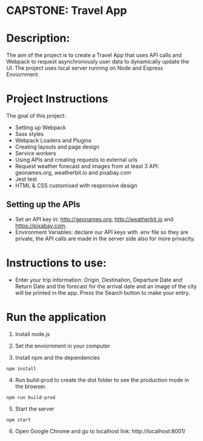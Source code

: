 # CAPSTONE: Travel App

# Description:

The aim of the project is to create a Travel App that uses API calls and Webpack to request asynchronously user data to dynamically update the UI. The project uses local server running on Node and Express Enviornment.


# Project Instructions

The goal of this project:
- Setting up Webpack
- Sass styles
- Webpack Loaders and Plugins
- Creating layouts and page design
- Service workers
- Using APIs and creating requests to external urls
- Request weather forecast and images from at least 3 API: geonames.org, weatherbit.io and pixabay.com
- Jest test
- HTML & CSS customised with responsive design

## Setting up the APIs

- Set an API key in: http://geonames.org, http://weatherbit.io and https://pixabay.com.
- Environment Variables: declare our API keys with .env file so they are private, the API calls are made in the server side also for more privacity. 


# Instructions to use:

- Enter your trip information: Origin, Destination, Departure Date and Return Date and the forecast for the arrival date and an image of the city will be printed in the app. Press the Search button to make your entry.


# Run the application

1. Install node.js

2. Set the enviornment in your computer

3. Install npm and the dependencies
```
npm install
```
4. Run build-prod to create the dist folder to see the production mode in the browser. 
```
npm run build-prod
```
5. Start the server
```
npm start
````
6. Open Google Chrome and go to localhost link: http://localhost:8001/
